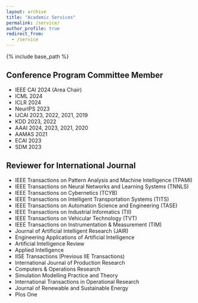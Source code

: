 ```yaml
---
layout: archive
title: "Academic Services"
permalink: /service/
author_profile: true
redirect_from:
  - /service
---
```


{% include base_path %}

Conference Program Committee Member
------
* IEEE CAI 2024 (Area Chair)
* ICML 2024
* ICLR 2024
* NeurIPS 2023
* IJCAI 2023, 2022, 2021, 2019
* KDD 2023, 2022
* AAAI 2024, 2023, 2021, 2020
* AAMAS 2021
* ECAI 2023
* SDM 2023

Reviewer for International Journal
------
* IEEE Transactions on Pattern Analysis and Machine Intelligence (TPAMI)
* IEEE Transactions on Neural Networks and Learning Systems (TNNLS)
* IEEE Transactions on Cybernetics (TCYB)
* IEEE Transactions on Intelligent Transportation Systems (TITS)
* IEEE Transactions on Automation Science and Engineering (TASE)
* IEEE Transactions on Industrial Informatics (TII)
* IEEE Transactions on Vehicular Technology (TVT)
* IEEE Transactions on Instrumentation & Measurement (TIM)
* Journal of Artificial Intelligent Research (JAIR)
* Engineering Applications of Artificial Intelligence
* Artificial Intelligence Review
* Applied Intelligence
* IISE Transactions (Previous IIE Transactions)
* International Journal of Production Research
* Computers & Operations Research
* Simulation Modelling Practice and Theory
* International Transactions in Operational Research
* Journal of Renewable and Sustainable Energy
* Plos One
